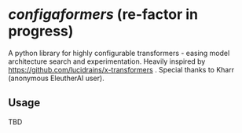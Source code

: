# *configaformers* (re-factor in progress)
A python library for highly configurable transformers - easing model architecture search and experimentation. Heavily inspired by https://github.com/lucidrains/x-transformers . Special thanks to Kharr (anonymous EleutherAI user).
 
## Usage
TBD
